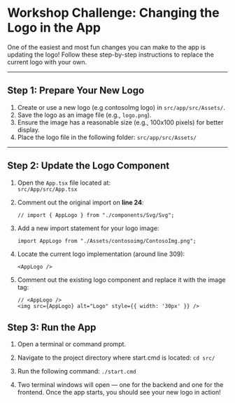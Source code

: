 # Workshop Challenge: Changing the Logo in the App

One of the easiest and most fun changes you can make to the app is updating the logo! Follow these step-by-step instructions to replace the current logo with your own.

---

## **Step 1: Prepare Your New Logo**
1. Create or use a new logo (e.g contosoImg logo) in `src/app/src/Assets/`.
2. Save the logo as an image file (e.g., `logo.png`).
3. Ensure the image has a reasonable size (e.g., 100x100 pixels) for better display.
4. Place the logo file in the following folder:
    `src/app/src/Assets/`

---


## Step 2: Update the Logo Component

1. Open the `App.tsx` file located at:  
   `src/App/src/App.tsx`


2. Comment out the original import on **line 24**:

   ```tsx
   // import { AppLogo } from "./components/Svg/Svg";
   ```

3. Add a new import statement for your logo image:

   ```tsx
   import AppLogo from "./Assets/contosoimg/ContosoImg.png";
   ```

4. Locate the current logo implementation (around line 309):
    
    ```tsx
   <AppLogo />
   ```


5. Comment out the existing logo component and replace it with the image tag:

   ```tsx
   // <AppLogo />
   <img src={AppLogo} alt="Logo" style={{ width: '30px' }} />
   ```



## Step 3: Run the App

1. Open a terminal or command prompt.

2. Navigate to the project directory where start.cmd is located:
   `cd src/`

3. Run the following command: 
   `./start.cmd`

4. Two terminal windows will open — one for the backend and one for the frontend.
Once the app starts, you should see your new logo in action!

